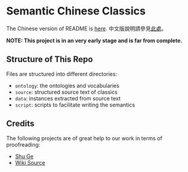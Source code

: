 # Semantic Chinese Classics

The Chinese version of README is [here](./README.md).
中文版說明請參見[此處](./README.md)。

**NOTE: This project is in an very early stage and is far from complete.**

## Structure of This Repo

Files are structured into different directories:

* `ontology`: the ontologies and vocabularies
* `source`: structured source text of classics
* `data`: instances extracted from source text
* `script`: scripts to facilitate writing the semantics

## Credits

The following projects are of great help to our work in terms of proofreading:

* [Shu Ge](https://new.shuge.org/)
* [Wiki Source](https://zh.wikisource.org/)
